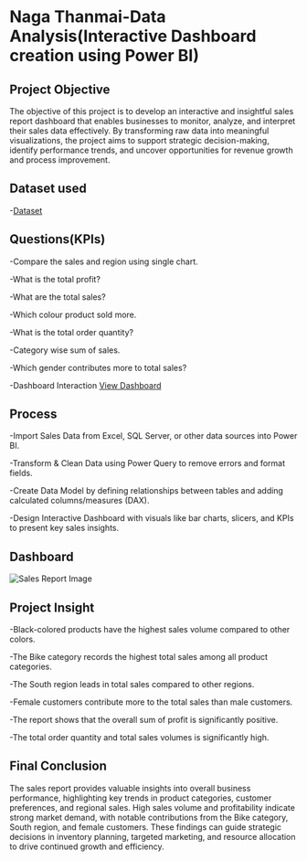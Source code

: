 # Naga Thanmai-Data Analysis(Interactive Dashboard creation using Power BI)

## Project Objective
The objective of this project is to develop an interactive and insightful sales report dashboard that enables businesses to monitor, analyze, and interpret their sales data effectively. By transforming raw data into meaningful visualizations, the project aims to support strategic decision-making, identify performance trends, and uncover opportunities for revenue growth and process improvement.

## Dataset used
-<a href="https://github.com/NagaThanu18/Sales-Report/blob/main/Sales%20Report.xlsx">Dataset</a>

## Questions(KPIs)

-Compare the sales and region using single chart.

-What is the total profit?

-What are the total sales?

-Which colour product sold more.

-What is the total order quantity?

-Category wise sum of sales.

-Which gender contributes more to total sales?

-Dashboard Interaction <a href="https://github.com/NagaThanu18/Sales-Report/blob/main/Sales%20Report%20Image.jpg">View Dashboard</a>

## Process
-Import Sales Data from Excel, SQL Server, or other data sources into Power BI.

-Transform & Clean Data using Power Query to remove errors and format fields.

-Create Data Model by defining relationships between tables and adding calculated columns/measures (DAX).

-Design Interactive Dashboard with visuals like bar charts, slicers, and KPIs to present key sales insights.


## Dashboard
![Sales Report Image](https://github.com/user-attachments/assets/eadcda38-3829-4ff4-b0f3-9ab0e96e4577)


## Project Insight

-Black-colored products have the highest sales volume compared to other colors. 

-The Bike category records the highest total sales among all product categories.

-The South region leads in total sales compared to other regions.

-Female customers contribute more to the total sales than male customers.

-The report shows that the overall sum of profit is significantly positive.

-The total order quantity and total sales volumes is significantly high.

## Final Conclusion

The sales report provides valuable insights into overall business performance, highlighting key trends in product categories, customer preferences, and regional sales. High sales volume and profitability indicate strong market demand, with notable contributions from the Bike category, South region, and female customers. These findings can guide strategic decisions in inventory planning, targeted marketing, and resource allocation to drive continued growth and efficiency.



